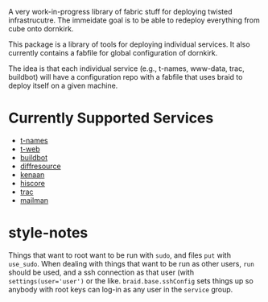 A very work-in-progress library of fabric stuff for deploying twisted
infrastrucutre. The immeidate goal is to be able to redeploy everything from
cube onto dornkirk.

This package is a library of tools for deploying individual services. It also
currently contains a fabfile for global configuration of dornkirk.

The idea is that each individual service (e.g., t-names, www-data, trac,
buildbot) will have a configuration repo with a fabfile that uses braid to
deploy itself on a given machine.


Currently Supported Services
============================

- [t-names](https://github.com/twisted-infra/t-names)
- [t-web](https://github.com/twisted-infra/t-web)
- [buildbot](https://github.com/twisted-infra/twisted-buildbot-configuration)
- [diffresource](https://code.launchpad.net/~tom.prince/twisted-trac-integration/braided-diffresource)
- [kenaan](https://github.com/twisted-infra/kenaan)
- [hiscore](https://twistedmatrix.com/~tomprince/hiscore)
- [trac](https://github.com/twisted-infra/trac-config)
- [mailman](https://github.com/twisted-infra/mailman-config)


style-notes
===========
Things that want to root want to be run with `sudo`, and files `put` with
`use_sudo`. When dealing with things that want to be run as other users,
`run` should be used, and a ssh connection as that user (with
`settings(user='user')` or the like. `braid.base.sshConfig` sets things up so
anybody with root keys can log-in as any user in the `service` group.
